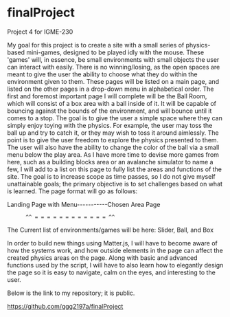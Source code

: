 # finalProject
Project 4 for IGME-230

My goal for this project is to create a site with a small series of physics-based mini-games, designed to be played idly with the mouse. These 'games' will, in essence, be small environments with small objects the user can interact with easily. There is no winning/losing, as the open spaces are meant to give the user the ability to choose what they do within the environment given to them. These pages will be listed on a main page, and listed on the other pages in a drop-down menu in alphabetical order. 
The first and foremost important page I will complete will be the Ball Room, which will consist of a box area with a ball inside of it. It will be capable of bouncing against the bounds of the environment, and will bounce until it comes to a stop. The goal is to give the user a simple space where they can simply enjoy toying with the physics. For example, the user may toss the ball up and try to catch it, or they may wish to toss it around aimlessly. The point is to give the user freedom to explore the physics presented to them. The user will also have the ability to change the color of the ball via a small menu below the play area. 
As I have more time to devise more games from here, such as a building blocks area or an avalanche simulator to name a few, I will add to a list on this page to fully list the areas and functions of the site. The goal is to increase scope as time passes, so I do not give myself unattainable goals; the primary objective is to set challenges based on what is learned. 
The page format will go as follows:

Landing Page with Menu-----------Chosen Area Page

          ^^ = = = = = = = = = = = = ^^

The Current list of environments/games will be here: 
Slider, Ball, and Box


In order to build new things using Matter.js, I will have to become aware of how the systems work, and how outside elements in the page can affect the created physics areas on the page. Along with basic and advanced functions used by the script, I will have to also learn how to elegantly design the page so it is easy to navigate, calm on the eyes, and interesting to the user. 

Below is the link to my repository; it is public.

https://github.com/ggg2197a/finalProject


